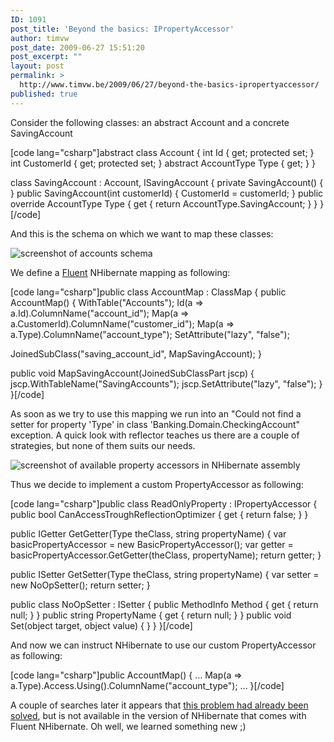 ```yaml
---
ID: 1091
post_title: 'Beyond the basics: IPropertyAccessor'
author: timvw
post_date: 2009-06-27 15:51:20
post_excerpt: ""
layout: post
permalink: >
  http://www.timvw.be/2009/06/27/beyond-the-basics-ipropertyaccessor/
published: true
---
```

<p>Consider the following classes: an abstract Account and a concrete SavingAccount</p>

[code lang="csharp"]abstract class Account
{
 int Id { get; protected set; }
 int CustomerId { get; protected set; }
 abstract AccountType Type { get; }
}

class SavingAccount : Account, ISavingAccount
{
 private SavingAccount() { }
 public SavingAccount(int customerId) {  CustomerId = customerId; }
 public override AccountType Type { get { return AccountType.SavingAccount; } }
}[/code]

<p>And this is the schema on which we want to map these classes:</p>

<img src="http://www.timvw.be/wp-content/images/accounts_schema.png" alt="screenshot of accounts schema" />

<p>We define a <a href="http://fluentnhibernate.org/">Fluent</a> NHibernate mapping as following:</p>

[code lang="csharp"]public class AccountMap : ClassMap<account>
{
 public AccountMap()
 {
  WithTable("Accounts");
  Id(a => a.Id).ColumnName("account_id");
  Map(a => a.CustomerId).ColumnName("customer_id");
  Map(a => a.Type).ColumnName("account_type");
  SetAttribute("lazy", "false");

  JoinedSubClass<savingAccount>("saving_account_id", MapSavingAccount);
 }

 public void MapSavingAccount(JoinedSubClassPart<savingAccount> jscp)
 {
  jscp.WithTableName("SavingAccounts");
  jscp.SetAttribute("lazy", "false");
 }
}[/code]

<p>As soon as we try to use this mapping we run into an "Could not find a setter for property 'Type' in class 'Banking.Domain.CheckingAccount" exception. A quick look with reflector teaches us there are a couple of strategies, but none of them suits our needs.</p>

<img src="http://www.timvw.be/wp-content/images/accounts_property_accessors.png" alt="screenshot of available property accessors in NHibernate assembly" />

<p>Thus we decide to implement a custom PropertyAccessor as following:</p>

[code lang="csharp"]public class ReadOnlyProperty : IPropertyAccessor
{
 public bool CanAccessTroughReflectionOptimizer
 {
  get { return false; }
 }

 public IGetter GetGetter(Type theClass, string propertyName)
 {
  var basicPropertyAccessor = new BasicPropertyAccessor();
  var getter = basicPropertyAccessor.GetGetter(theClass, propertyName);
  return getter;
 }

 public ISetter GetSetter(Type theClass, string propertyName)
 {
  var setter = new NoOpSetter();
  return setter;
 }

 public class NoOpSetter : ISetter
 {
  public MethodInfo Method { get { return null; } }
  public string PropertyName { get { return null; } }
  public void Set(object target, object value) { }
 }
}[/code]

<p>And now we can instruct NHibernate to use our custom PropertyAccessor as following:</p>

[code lang="csharp"]public AccountMap()
{
 ...
 Map(a => a.Type).Access.Using<readOnlyProperty>().ColumnName("account_type");
 ...
}[/code]

<p>A couple of searches later it appears that <a href="http://blog.schuager.com/2008/12/nhibernate-read-only-property-access.html">this problem had already been solved</a>, but is not available in the version of NHibernate that comes with Fluent NHibernate. Oh well, we learned something new ;)</p>